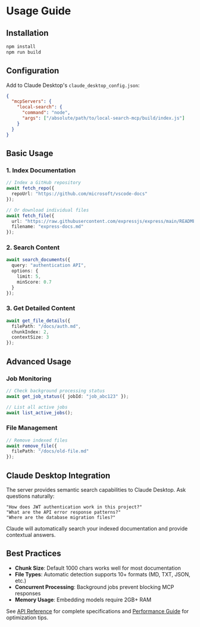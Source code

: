 # Usage Guide

## Installation

```bash
npm install
npm run build
```

## Configuration

Add to Claude Desktop's `claude_desktop_config.json`:

```json
{
  "mcpServers": {
    "local-search": {
      "command": "node",
      "args": ["/absolute/path/to/local-search-mcp/build/index.js"]
    }
  }
}
```

## Basic Usage

### 1. Index Documentation
```typescript
// Index a GitHub repository
await fetch_repo({
  repoUrl: "https://github.com/microsoft/vscode-docs"
});

// Or download individual files
await fetch_file({
  url: "https://raw.githubusercontent.com/expressjs/express/main/README.md",
  filename: "express-docs.md"
});
```

### 2. Search Content
```typescript
await search_documents({
  query: "authentication API",
  options: {
    limit: 5,
    minScore: 0.7
  }
});
```

### 3. Get Detailed Content
```typescript
await get_file_details({
  filePath: "/docs/auth.md",
  chunkIndex: 2,
  contextSize: 3
});
```

## Advanced Usage

### Job Monitoring
```typescript
// Check background processing status
await get_job_status({ jobId: "job_abc123" });

// List all active jobs
await list_active_jobs();
```

### File Management
```typescript
// Remove indexed files
await remove_file({
  filePath: "/docs/old-file.md"
});
```

## Claude Desktop Integration

The server provides semantic search capabilities to Claude Desktop. Ask questions naturally:

```
"How does JWT authentication work in this project?"
"What are the API error response patterns?"
"Where are the database migration files?"
```

Claude will automatically search your indexed documentation and provide contextual answers.

## Best Practices

- **Chunk Size**: Default 1000 chars works well for most documentation
- **File Types**: Automatic detection supports 10+ formats (MD, TXT, JSON, etc.)
- **Concurrent Processing**: Background jobs prevent blocking MCP responses
- **Memory Usage**: Embedding models require 2GB+ RAM

See [API Reference](api/) for complete specifications and [Performance Guide](performance/) for optimization tips.
